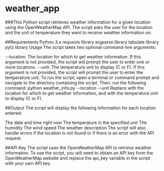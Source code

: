 # weather_app
###This Python script retrieves weather information for a given location using the OpenWeatherMap API. The script asks the user for the location and the unit of temperature they want to receive weather information on.

##Requirements
Python 3.x
requests library
argparse library
tabulate library
pytz library
Usage
The script takes two optional command-line arguments:

--location: The location for which to get weather information. If this argument is not provided, the script will prompt the user to enter one or more locations.
--unit: The temperature unit to display (C or F). If this argument is not provided, the script will prompt the user to enter the temperature unit.
To run the script, open a terminal or command prompt and navigate to the directory containing the script. Then, run the following command:
python weather_info.py --location <LOCATION> --unit <UNIT>
Replace <LOCATION> with the location for which to get weather information, and <UNIT> with the temperature unit to display (C or F).

##Output
The script will display the following information for each location entered:

The date and time right now
The temperature in the specified unit
The humidity
The wind speed
The weather description
The script will also handle errors if the location is not found or if there is an error with the API request.

##API Key
The script uses the OpenWeatherMap API to retrieve weather information. To use the script, you will need to obtain an API key from the OpenWeatherMap website and replace the api_key variable in the script with your own API key.
